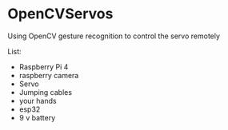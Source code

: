 # OpenCVServos
Using OpenCV gesture recognition to control the servo remotely


List:
 - Raspberry Pi 4  
 - raspberry camera 
 - Servo 
 - Jumping cables
 - your hands
 - esp32
 - 9 v battery
 
 
